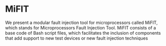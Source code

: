 # MiFIT
We present a modular fault injection tool for microprocessors called MiFIT, which stands for Microprocessors Fault Injection Tool. MiFIT consists of a base code of Bash script files, which facilitates the inclusion of components that add support to new test devices or new fault injection techniques

